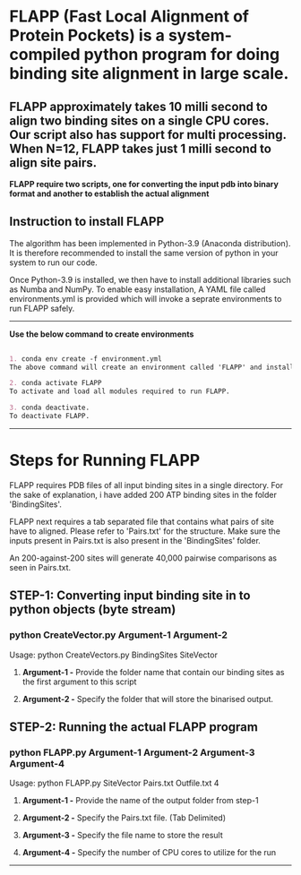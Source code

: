 # FLAPP (Fast Local Alignment of Protein Pockets) is a system-compiled python program for doing binding site alignment in large scale.
## FLAPP approximately takes 10 milli second to align two binding sites on a single CPU cores. Our script also has support for multi processing. When N=12, FLAPP takes just 1 milli second to align site pairs.
**FLAPP require two scripts, one for converting the input pdb into binary format and another to establish the actual alignment**

## Instruction to install FLAPP
The algorithm has been implemented in Python-3.9 (Anaconda distribution). It is therefore recommended to install the same version of python in your system to run our code.

Once Python-3.9 is installed, we then have to install additional libraries such as Numba and NumPy. To enable easy installation, A YAML file called environments.yml is provided which will invoke a seprate environments to run FLAPP safely.

****

**Use the below command to create environments**
```markdown
 
1. conda env create -f environment.yml
The above command will create an environment called 'FLAPP' and install all pre-requisite libararies in your machine.

2. conda activate FLAPP
To activate and load all modules required to run FLAPP. 

3. conda deactivate.
To deactivate FLAPP.
```
---


# Steps for Running FLAPP

FLAPP requires PDB files of all input binding sites in a single directory. For the sake of explanation, i have added 200 ATP binding sites in the folder 'BindingSites'.

FLAPP next requires a tab separated file that contains what pairs of site have to aligned. Please refer to 'Pairs.txt' for the structure. Make sure the inputs present in Pairs.txt is also present in the 'BindingSites' folder.

An 200-against-200 sites will generate 40,000 pairwise comparisons as seen in Pairs.txt.

## STEP-1: Converting input binding site in to python objects (byte stream)
### python CreateVector.py Argument-1 Argument-2

Usage: python CreateVectors.py BindingSites SiteVector  

1. **Argument-1 -** Provide the folder name that contain our binding sites as the first argument to this script

2. **Argument-2 -** Specify the folder that will store the binarised output. 


## STEP-2: Running the actual FLAPP program
### python FLAPP.py Argument-1 Argument-2 Argument-3 Argument-4

Usage: python FLAPP.py SiteVector Pairs.txt Outfile.txt 4
  
1. **Argument-1 -** Provide the name of the output folder from step-1

2. **Argument-2 -** Specify the Pairs.txt file. (Tab Delimited)

3. **Argument-3 -** Specify the file name to store the result

4. **Argument-4 -** Specify the number of CPU cores to utilize for the run


---
